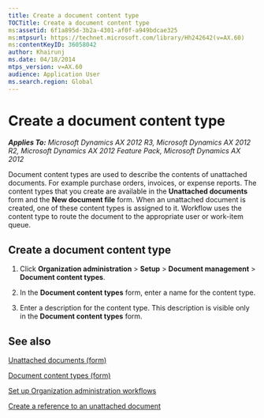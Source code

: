 ```yaml
---
title: Create a document content type
TOCTitle: Create a document content type
ms:assetid: 6f1a895d-3b2a-4301-af0f-a949bdcae325
ms:mtpsurl: https://technet.microsoft.com/library/Hh242642(v=AX.60)
ms:contentKeyID: 36058042
author: Khairunj
ms.date: 04/18/2014
mtps_version: v=AX.60
audience: Application User
ms.search.region: Global
---
```


# Create a document content type 


_**Applies To:** Microsoft Dynamics AX 2012 R3, Microsoft Dynamics AX 2012 R2, Microsoft Dynamics AX 2012 Feature Pack, Microsoft Dynamics AX 2012_

Document content types are used to describe the contents of unattached documents. For example purchase orders, invoices, or expense reports. The content types that you create are available in the **Unattached documents** form and the **New document file** form. When an unattached document is created, one of these content types is assigned to it. Workflow uses the content type to route the document to the appropriate user or work-item queue.

## Create a document content type

1.  Click **Organization administration** \> **Setup** \> **Document management** \> **Document content types**.

2.  In the **Document content types** form, enter a name for the content type.

3.  Enter a description for the content type. This description is visible only in the **Document content types** form.

## See also

[Unattached documents (form)](https://technet.microsoft.com/library/hh227648\(v=ax.60\))

[Document content types (form)](https://technet.microsoft.com/library/hh209674\(v=ax.60\))

[Set up Organization administration workflows](set-up-organization-administration-workflows.md)

[Create a reference to an unattached document](create-a-reference-to-an-unattached-document.md)

  


